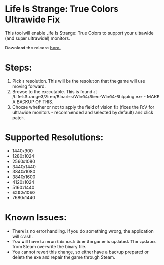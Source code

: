 ﻿# Life Is Strange: True Colors Ultrawide Fix
 
 This tool will enable Life Is Strange: True Colors to support your ultrawide (and super ultrawide!) monitors.
 
 Download the release [here.](https://github.com/ibarczewski/truecolors-ultrawide-fix/releases) 
 
 # Steps:
 1) Pick a resolution. This will be the resolution that the game will use moving forward.
 2) Browse to the executable. This is found at <InstallPath>/LifeIsStrange3/Siren/Binaries/Win64/Siren-Win64-Shipping.exe - MAKE A BACKUP OF THIS.
 3) Choose whether or not to apply the field of vision fix (fixes the FoV for ultrawide monitors - recommended and selected by default) and click patch.
 
 # Supported Resolutions:
 
* 1440x900
* 1280x1024
* 2560x1080
* 3440x1440
* 3840x1080
* 3840x1600
* 4120x1024
* 5160x1440
* 5292x1050
* 7680x1440

# Known Issues:
* There is no error handling. If you do something wrong, the application will crash.
* You will have to rerun this each time the game is updated. The updates from Steam overwrite the binary file.
* You cannot revert this change, so either have a backup prepared or delete the exe and repair the game through Steam.
